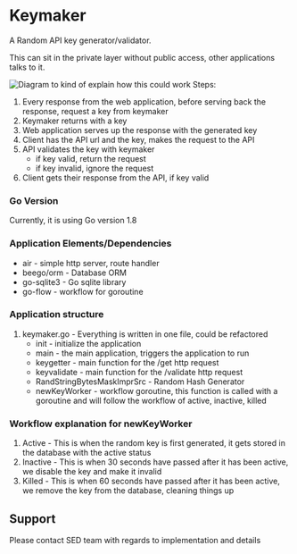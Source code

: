 # Keymaker
A Random API key generator/validator. 

This can sit in the private layer without public access, other applications talks to it. 

![Diagram to kind of explain how this could work](https://github.com/NZX/Keymaker/blob/master/Keymaker.jpg?raw=true "Steps to how this could work")
Steps:
1. Every response from the web application, before serving back the response, request a key from keymaker
2. Keymaker returns with a key
3. Web application serves up the response with the generated key
4. Client has the API url and the key, makes the request to the API
5. API validates the key with keymaker 
   * if key valid, return the request
   * if key invalid, ignore the request
6. Client gets their response from the API, if key valid

### Go Version
Currently, it is using Go version 1.8

### Application Elements/Dependencies
* air - simple http server, route handler
* beego/orm - Database ORM
* go-sqlite3 - Go sqlite library
* go-flow - workflow for goroutine

### Application structure
1. keymaker.go - Everything is written in one file, could be refactored
   * init - initialize the application
   * main - the main application, triggers the application to run
   * keygetter - main function for the /get http request
   * keyvalidate - main function for the /validate http request
   * RandStringBytesMaskImprSrc - Random Hash Generator
   * newKeyWorker - workflow goroutine, this function is called with a goroutine and will follow the workflow of active, inactive, killed

### Workflow explanation for newKeyWorker
1. Active - This is when the random key is first generated, it gets stored in the database with the active status
2. Inactive - This is when 30 seconds have passed after it has been active, we disable the key and make it invalid
3. Killed - This is when 60 seconds have passed after it has been active, we remove the key from the database, cleaning things up

## Support
Please contact SED team with regards to implementation and details
